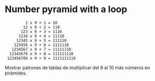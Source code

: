 # Number pyramid with a loop

```
         1 x 9 + 1 = 10
        12 x 9 + 2 = 110
       123 x 9 + 3 = 1110
      1234 x 9 + 4 = 11110
     12345 x 9 + 5 = 111110
    123456 x 9 + 6 = 1111110
   1234567 x 9 + 7 = 11111110
  12345678 x 9 + 8 = 111111110
 123456789 x 9 + 9 = 1111111110
```

Mostrar patrones de tablas de multiplicar del 8 al 10 más números en pirámides.
